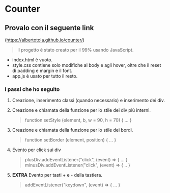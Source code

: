 # Counter

## Provalo con il seguente link
(https://albertotoia.github.io/counter/)

> Il progetto è stato creato per il 99% usando JavaScript.

- index.html è vuoto.
- style.css contiene solo modifiche al body e agli hover, oltre che il reset di padding e margin e il font.
- app.js è usato per tutto il resto.

### I passi che ho seguito
1. Creazione, inserimento classi (quando necessario) e inserimento dei div.

2. Creazione e chiamata della funzione per lo stile dei div più interni.
    > function setStyle (element, b, w = 90, h = 70) { ... }

3. Creazione e chiamata della funzione per lo stile dei bordi.
    > function setBorder (element, position) { ... }

4. Evento per click sui div
    > plusDiv.addEventListener("click", (event) => { ... }
    > minusDiv.addEventListener("click", (event) => { .. }

5. **EXTRA** Evento per tasti + e - della tastiera.
    > addEventListener("keydown", (event) => { ... }